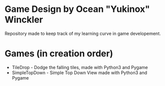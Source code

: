 # Game Design by Ocean "Yukinox" Winckler
Repository made to keep track of my learning curve in game developement.

# Games (in creation order)
* TileDrop - Dodge the falling tiles, made with Python3 and Pygame
* SimpleTopDown - Simple Top Down View made with Python3 and Pygame
